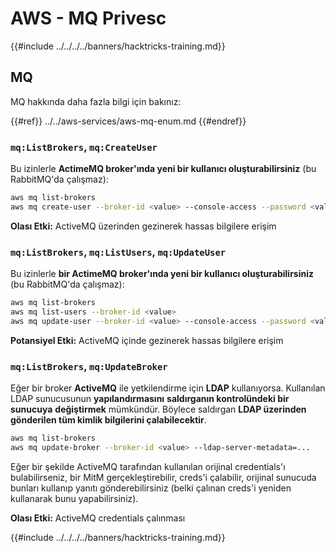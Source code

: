 # AWS - MQ Privesc

{{#include ../../../../banners/hacktricks-training.md}}

## MQ

MQ hakkında daha fazla bilgi için bakınız:

{{#ref}}
../../aws-services/aws-mq-enum.md
{{#endref}}

### `mq:ListBrokers`, `mq:CreateUser`

Bu izinlerle **ActimeMQ broker'ında yeni bir kullanıcı oluşturabilirsiniz** (bu RabbitMQ'da çalışmaz):
```bash
aws mq list-brokers
aws mq create-user --broker-id <value> --console-access --password <value> --username <value>
```
**Olası Etki:** ActiveMQ üzerinden gezinerek hassas bilgilere erişim

### `mq:ListBrokers`, `mq:ListUsers`, `mq:UpdateUser`

Bu izinlerle **bir ActimeMQ broker'ında yeni bir kullanıcı oluşturabilirsiniz** (bu RabbitMQ'da çalışmaz):
```bash
aws mq list-brokers
aws mq list-users --broker-id <value>
aws mq update-user --broker-id <value> --console-access --password <value> --username <value>
```
**Potansiyel Etki:** ActiveMQ içinde gezinerek hassas bilgilere erişim

### `mq:ListBrokers`, `mq:UpdateBroker`

Eğer bir broker **ActiveMQ** ile yetkilendirme için **LDAP** kullanıyorsa. Kullanılan LDAP sunucusunun **yapılandırmasını** **saldırganın kontrolündeki bir sunucuya** **değiştirmek** mümkündür. Böylece saldırgan **LDAP üzerinden gönderilen tüm kimlik bilgilerini çalabilecektir**.
```bash
aws mq list-brokers
aws mq update-broker --broker-id <value> --ldap-server-metadata=...
```
Eğer bir şekilde ActiveMQ tarafından kullanılan orijinal credentials'ı bulabilirseniz, bir MitM gerçekleştirebilir, creds'i çalabilir, orijinal sunucuda bunları kullanıp yanıtı gönderebilirsiniz (belki çalınan creds'i yeniden kullanarak bunu yapabilirsiniz).

**Olası Etki:** ActiveMQ credentials çalınması

{{#include ../../../../banners/hacktricks-training.md}}
